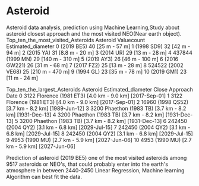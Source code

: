 # Asteroid
Asteroid data analysis, prediction using Machine Learning,Study about asteroid closest approach and the most visited NEO(Near earth object).
Top_ten_the_most_visited_Asteroids
             Asteroid  Valuecount Estimated_diameter
0           (2019 BE5)          40    [25 m -   57 m]
1           (1998 SD9)          32    [42 m -   94 m]
2            (2015 YA)          31   [8.8 m -   20 m]
3            (2014 UR)          29    [13 m -   28 m]
4     437844 (1999 MN)          29   [140 m -  310 m]
5           (2019 AY3)          26    [46 m -  100 m]
6         (2016 GW221)          26    [31 m -   68 m]
7           (2017 FZ2)          25    [13 m -   28 m]
8   524522 (2002 VE68)          25   [210 m -  470 m]
9            (1994 GL)          23    [35 m -   78 m]
10          (2019 GM1)          23    [11 m -   24 m]

Top_ten_the_largest_Asteroids
                   Asteroid  Estimated_diameter Close Approach Date
0   3122 Florence (1981 ET3)  [4.0 km -  9.0 km]       [2017-Sep-01]
1   3122 Florence (1981 ET3)  [4.0 km -  9.0 km]       [2017-Sep-01]
2          16960 (1998 QS52)  [3.7 km -  8.2 km]       [1989-Jun-12]
3    3200 Phaethon (1983 TB)  [3.7 km -  8.2 km]       [1931-Dec-13]
4    3200 Phaethon (1983 TB)  [3.7 km -  8.2 km]       [1931-Dec-13]
5    3200 Phaethon (1983 TB)  [3.7 km -  8.2 km]       [1931-Dec-13]
6          242450 (2004 QY2)  [3.1 km -  6.8 km]       [2029-Jul-15]
7          242450 (2004 QY2)  [3.1 km -  6.8 km]       [2029-Jul-15]
8          242450 (2004 QY2)  [3.1 km -  6.8 km]       [2029-Jul-15]
9             4953 (1990 MU)  [2.7 km -  5.9 km]       [2027-Jun-06]
10            4953 (1990 MU)  [2.7 km -  5.9 km]       [2027-Jun-06]

Prediction of asteroid (2019 BE5) one of the most visited asteroids among 9517 asteroids or NEO's, that could probably enter into the earth's atmosphere in between 2440-2450
Linear Regression, Machine learning Algorithm can best fit the data.
